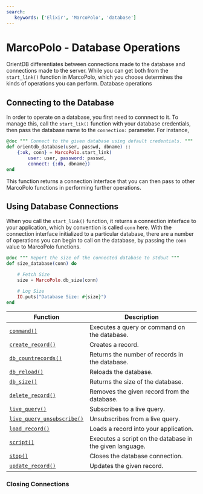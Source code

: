 ```yaml
---
search:
   keywords: ['Elixir', 'MarcoPolo', 'database']
---
```


# MarcoPolo - Database Operations

OrientDB differentiates between connections made to the database and connections made to the server.  While you can get both from the `start_link()` function in MarcoPolo, which you choose determines the kinds of operations you can perform.  Database operations

## Connecting to the Database

In order to operate on a database, you first need to connnect to it.  To manage this, call the `start_lik()` function with your database credentials, then pass the database name to the `connection:` parameter.  For instance,

```elixir
@doc """ Connect to the given database using default credentials. """
def orientdb_database(user, passwd, dbname) ::
	{:ok, conn} = MarcoPolo.start_link(
		user: user, password: passwd,
		connect: {:db, dbname})
end
```

This function returns a connection interface that you can then pass to other MarcoPolo functions in performing further operations.  


## Using Database Connections

When you call the `start_link()` function, it returns a connection interface to your application, which by convention is called `conn` here.  With the connection interface initialized to a particular database, there are a number of operations you can begin to call on the database, by passing the `conn` value to MarcoPolo functions.

```elixir
@doc """ Report the size of the connected database to stdout """
def size_database(conn) do

	# Fetch Size
	size = MarcoPolo.db_size(conn)

	# Log Size
	IO.puts("Database Size: #{size}")
end
```

| Function | Description |
|---|---|
| [`command()`](MarcoPolo-command.md) | Executes a query or command on the database. |
| [`create_record()`](MarcoPolo-create-record.md) | Creates a record. |
| [`db_countrecords()`](MarcoPolo-db-countrecords.md) | Returns the number of records in the database. |
| [`db_reload()`](MarcoPolo-db-reload.md) | Reloads the database. |
| [`db_size()`](MarcoPolo-db-size.md) | Returns the size of the database. |
| [`delete_record()`](MarcoPolo-delete-record.md) | Removes the given record from the database. |
| [`live_query()`](MarcoPolo-live-query.md) | Subscribes to a live query. |
| [`live_query_unsubscribe()`](MarcoPolo-live-query-unsubscribe.md) | Unsubscribes from a live query.|
| [`load_record()`](MarcoPolo-load-record.md) | Loads a record into your application. |
| [`script()`](MarcoPolo-script.md) | Executes a script on the database in the given language. |
| [`stop()`](#closing-connections) | Closes the database connection. |
| [`update_record()`](MarcoPolo-update-record.md) | Updates the given record. |

### Closing Connections
